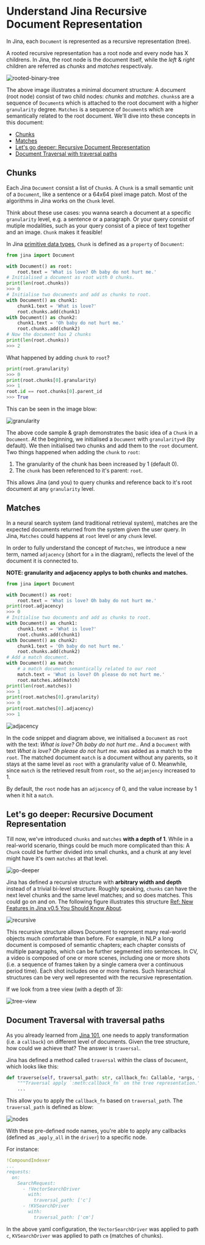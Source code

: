 # Understand Jina Recursive Document Representation

In Jina, each `Document` is represented as a recursive representation (tree).

A rooted recursive representation has a root node and every node has X childrens.
In Jina, the root node is the document itself, while the *left* & *right* children are referred as *chunks* and *matches* respectivaly.

![rooted-binary-tree](img/rooted-binary-tree.png)

The above image illustrates a minimal document structure: A document (root node) consist of two child nodes: *chunks* and *matches*.
`chunks`s are a sequence of `Document`s which is attached to the root document with a higher `granularity` degree. `Matches` is a sequence of `Document`s  which are semantically related to the root document.
We'll dive into these concepts in this document:

- [Chunks](#chunks)
- [Matches](#matches)
- [Let's go deeper: Recursive Document Representation](#lets-go-deeper-recursive-document-representation)
- [Document Traversal with traversal paths](#document-traversal-with-traversal-paths)


## Chunks

Each Jina `Document` consist a list of `Chunk`s. A `Chunk` is a small semantic unit of a `Document`, like a sentence or a 64x64 pixel image patch.
Most of the algorithms in Jina works on the `Chunk` level.

Think about these use cases: you wanna search a document at a specific `granularity` level, e.g. a sentence or a paragraph. Or your query consist of mutiple modalities, such as your query consist of a piece of text together and an image. `Chunk` makes it feasible!

In Jina [primitive data types](https://hanxiao.io/2020/11/22/Primitive-Data-Types-in-Neural-Search-System/), `Chunk` is defined as a `property` of `Document`:

```python
from jina import Document

with Document() as root:
    root.text = 'What is love? Oh baby do not hurt me.'
# Initialised a document as root with 0 chunks.
print(len(root.chunks))
>>> 0
# Initialise two documents and add as chunks to root.
with Document() as chunk1:
    chunk1.text = 'What is love?'
    root.chunks.add(chunk1)
with Document() as chunk2:
    chunk1.text = 'Oh baby do not hurt me.'
    root.chunks.add(chunk2)
# Now the document has 2 chunks
print(len(root.chunks))
>>> 2
```

What happened by adding `chunk` to `root`?

```python
print(root.granularity)
>>> 0
print(root.chunks[0].granularity)
>>> 1
root.id == root.chunks[0].parent_id
>>> True
```

This can be seen in the image blow:

![granularity](img/granularity.png)

The above code sample & graph demonstrates the basic idea of a `Chunk` in a `Document`.
At the beginning, we initialised a `Document` with `granularity=0` (by default).
We then initialised two chunks and add them to the `root` document.
Two things happened when adding the `chunk` to `root`:

1. The granularity of the chunk has been increased by 1 (default 0).
2. The `chunk` has been referenced to it's parent: `root`.

This allows Jina (and you) to query chunks and reference back to it's root document at any `granularity` level.

## Matches

In a neural search system (and traditional retrieval system), matches are the expected documents returned from the system given the user query.
In Jina, `Matches` could happens at `root` level or any `chunk` level.

In order to fully understand the concept of `Matches`, we introduce a new term, named `adjacency` (short for `a` in the diagram), reflects the level of the document it is connected to.

**NOTE: granularity and adjacency applys to both chunks and matches.**

```python
from jina import Document

with Document() as root:
    root.text = 'What is love? Oh baby do not hurt me.'
print(root.adjacency)
>>> 0
# Initialise two documents and add as chunks to root.
with Document() as chunk1:
    chunk1.text = 'What is love?'
    root.chunks.add(chunk1)
with Document() as chunk2:
    chunk1.text = 'Oh baby do not hurt me.'
    root.chunks.add(chunk2)
# Add a match document.
with Document() as match:
    # a match document semantically related to our root
    match.text = 'What is love? Oh please do not hurt me.'
    root.matches.add(match)
print(len(root.matches))
>>> 1
print(root.matches[0].granularity)
>>> 0
print(root.matches[0].adjacency)
>>> 1

```

![adjacency](img/adjacency.png)

In the code snippet and diagram above, we initialised a `Document` as `root` with the text: *What is love? Oh baby do not hurt me.*.
And a `Document` with text *What is love? Oh please do not hurt me.* was added as a match to the `root`.
The matched document `match` is a document without any parents, so it stays at the same level as `root` with a granularity value of 0.
Meanwhile, since `match` is the retrieved result from `root`, so the `adjanjency` increased to 1.

By default, the `root` node has an `adjacency` of 0, and the value increase by 1 when it hit a `match`.

## Let's go deeper: Recursive Document Representation

Till now, we've introduced `chunks` and `matches` **with a depth of 1**.
While in a real-world scenario, things could be much more complicated than this: A `Chunk` could be further divided into small chunks, and a chunk at any level might have it's own `matches` at that level.

![go-deeper](https://hanxiao.io/2020/08/28/What-s-New-in-Jina-v0-5/blog-post-v050-protobuf-documents.jpg)

Jina has defined a recursive structure with **arbitrary width and depth** instead of a trivial bi-level structure.
Roughly speaking, `chunks` can have the next level chunks and the same level matches; and so does matches.
This could go on and on. The following figure illustrates this structure [Ref: New Features in Jina v0.5 You Should Know About](https://hanxiao.io/2020/08/28/What-s-New-in-Jina-v0-5/).

![recursive](img/recursive.png)

This recursive structure allows Document to represent many real-world objects much comfortable than before.
For example, in NLP a long document is composed of semantic chapters; each chapter consists of multiple paragraphs, which can be further segmented into sentences.
In CV, a video is composed of one or more scenes, including one or more shots (i.e. a sequence of frames taken by a single camera over a continuous period time).
Each shot includes one or more frames. Such hierarchical structures can be very well represented with the recursive representation.

If we look from a tree view (with a depth of 3):

![tree-view](img/tree.png)

## Document Traversal with traversal paths

As you already learned from [Jina 101](https://docs.jina.ai/chapters/101/.sphinx.html), one needs to apply transformation (i.e. a `callback`) on different level of documents.
Given the tree structure, how could we achieve that?
The answer is `traversal`.

Jina has defined a method called `traversal` within the class of `Document`, which looks like this:

```python
def traverse(self, traversal_path: str, callback_fn: Callable, *args, **kwargs) -> None
    """Traversal apply `:meth:callback_fn` on the tree representation."""
    ...
```

This allow you to apply the `callback_fn` based on `traversal_path`.
The `traversal_path` is defined as blow:

![nodes](img/nodes.png)

With these pre-defined node names, you're able to apply any callbacks (defined as `_apply_all` in the `driver`) to a specific node.

For instance:

```yaml
!CompoundIndexer
...
requests:
  on:
    SearchRequest:
      - !VectorSearchDriver
        with:
          traversal_path: ['c']
      - !KVSearchDriver
        with:
          traversal_path: ['cm']
```

In the above yaml configuration, the `VectorSearchDriver` was applied to path `c`, `KVSearchDriver` was applied to path `cm` (matches of chunks).

